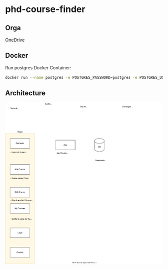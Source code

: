 # phd-course-finder

## Orga

[OneDrive](https://theklu-my.sharepoint.com/:f:/g/personal/sandra_rudeloff_the-klu_org/EmSuNGVO1ItMqnc-F4WsPW0Bh0egtrNEgEJTvFkPfm8SRA?e=5%3ay8GEOI&at=9)

## Docker

Run postgres Docker Container:

```bash
docker run --name postgres -e POSTGRES_PASSWORD=postgres -e POSTGRES_USER=postgres -p 5432:5432 -d postgres
```

## Architecture

![Draw.io diagram](diagrams/mvp-architecture-overview.svg)
